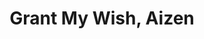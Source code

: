 --- 
title: "Grant My Wish, Aizen"
publishdate: "2019-9-11T16:48:46+02:00"
src: "https://365manga.net/manga/grant-my-wish-aizen"
image: "https://data.365manga.net/images/thumbnails/1924-grant-my-wish-aizen.jpg"
description: "Aizen Kanou, named after the God of Love, is almost terrified of girls and his luck is not about to get any better when he wishes for a hot girl... and the spirit of his family grants him one - himself. And so Aizen become female to his utter dismay."
---